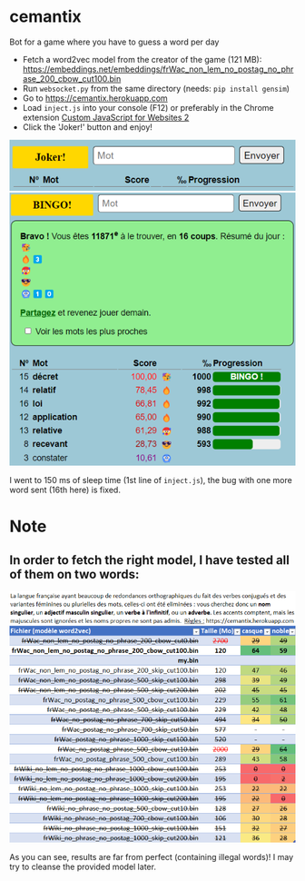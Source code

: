 # cemantix
Bot for a game where you have to guess a word per day

* Fetch a word2vec model from the creator of the game (121 MB): https://embeddings.net/embeddings/frWac_non_lem_no_postag_no_phrase_200_cbow_cut100.bin
* Run `websocket.py` from the same directory (needs: `pip install gensim`)
* Go to https://cemantix.herokuapp.com
* Load `inject.js` into your console (F12) or preferably in the Chrome extension [Custom JavaScript for Websites 2](https://chrome.google.com/webstore/detail/custom-javascript-for-web/ddbjnfjiigjmcpcpkmhogomapikjbjdk "Custom JavaScript for Websites 2")
* Click the 'Joker!' button and enjoy!

![Joker button](misc/joker_btn.png?raw=true "Joker button")
![Run example](misc/run.png?raw=true "Run example")

I went to 150 ms of sleep time (1st line of `inject.js`), the bug with one more word sent (16th here) is fixed.

# Note
In order to fetch the right model, I have tested all of them on two words:
---
![Model Benchmarking](misc/model_benchmark.png?raw=true "Model Benchmarking")

As you can see, results are far from perfect (containing illegal words)!
I may try to cleanse the provided model later.
